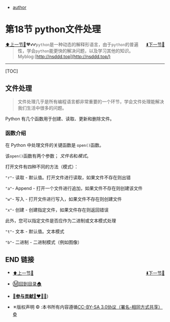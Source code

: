 + [author](http://nsddd.top)

# 第18节 python文件处理

<div><a href = '17.md' style='float:left'>⬆️上一节🔗</a><a href = '19.md' style='float: right'>⬇️下一节🔗</a></div>


> ❤️💕💕`python`是一种动态的解释形语言，由于`python`的普遍性，学会`python`能更快的解决问题，以及学习其他的知识。Myblog:[http://nsddd.top](http://nsddd.top/)

---
[TOC]

## 文件处理

> 文件处理几乎是所有编程语言都非常重要的一个环节，学会文件处理能解决我们生活中很多的问题。

Python 有几个函数用于创建、读取、更新和删除文件。



### 函数介绍

在 Python 中处理文件的关键函数是 `open()`函数。

该`open()`函数有两个参数； *文件名*和*模式*。

打开文件有四种不同的方法（模式）：

`"r"`- 读取 - 默认值。打开文件进行读取，如果文件不存在则出错

`"a"`- Append - 打开一个文件进行追加，如果文件不存在则创建该文件

`"w"`- 写入 - 打开文件进行写入，如果文件不存在则创建文件

`"x"`- 创建 - 创建指定文件，如果文件存在则返回错误

此外，您可以指定文件是否应作为二进制或文本模式处理

`"t"`- 文本 - 默认值。文本模式

`"b"`- 二进制 - 二进制模式（例如图像）



## END 链接
<ul><li><div><a href = '17.md' style='float:left'>⬆️上一节🔗</a><a href = '19.md' style='float: right'>⬇️下一节🔗</a></div></li></ul>

+ [Ⓜ️回到目录🏠](../README.md)

+ [**🫵参与贡献💞❤️‍🔥💖**](https://nsddd.top/archives/contributors))

+ ✴️版权声明 &copy; :本书所有内容遵循[CC-BY-SA 3.0协议（署名-相同方式共享）&copy;](http://zh.wikipedia.org/wiki/Wikipedia:CC-by-sa-3.0协议文本) 

